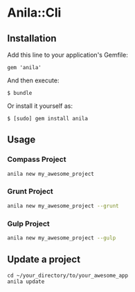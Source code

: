 # Anila::Cli

## Installation

Add this line to your application's Gemfile:

    gem 'anila'

And then execute:

    $ bundle

Or install it yourself as:

    $ [sudo] gem install anila

## Usage

### Compass Project

```bash
anila new my_awesome_project
```

### Grunt Project

```bash
anila new my_awesome_project --grunt
```

### Gulp Project

```bash
anila new my_awesome_project --gulp
```


## Update a project
```
cd ~/your_directory/to/your_awesome_app
anila update
```